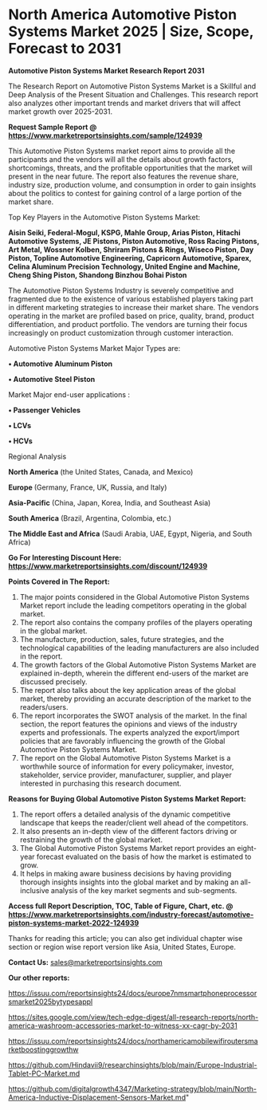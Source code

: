# North America Automotive Piston Systems Market 2025 | Size, Scope, Forecast to 2031

<strong>Automotive Piston Systems Market Research Report 2031</strong>

The Research Report on Automotive Piston Systems Market is a Skillful and Deep Analysis of the Present Situation and Challenges. This research report also analyzes other important trends and market drivers that will affect market growth over 2025-2031.

<strong>Request Sample Report @ <a href=https://www.marketreportsinsights.com/sample/124939>https://www.marketreportsinsights.com/sample/124939</a></strong>

This Automotive Piston Systems market report aims to provide all the participants and the vendors will all the details about growth factors, shortcomings, threats, and the profitable opportunities that the market will present in the near future. The report also features the revenue share, industry size, production volume, and consumption in order to gain insights about the politics to contest for gaining control of a large portion of the market share.

Top Key Players in the Automotive Piston Systems Market:

<strong>Aisin Seiki, Federal-Mogul, KSPG, Mahle Group, Arias Piston, Hitachi Automotive Systems, JE Pistons, Piston Automotive, Ross Racing Pistons, Art Metal, Wossner Kolben, Shriram Pistons & Rings, Wiseco Piston, Day Piston, Topline Automotive Engineering, Capricorn Automotive, Sparex, Celina Aluminum Precision Technology, United Engine and Machine, Cheng Shing Piston, Shandong Binzhou Bohai Piston</strong>

The Automotive Piston Systems Industry is severely competitive and fragmented due to the existence of various established players taking part in different marketing strategies to increase their market share. The vendors operating in the market are profiled based on price, quality, brand, product differentiation, and product portfolio. The vendors are turning their focus increasingly on product customization through customer interaction.

Automotive Piston Systems Market Major Types are:

<strong>• Automotive Aluminum Piston

• Automotive Steel Piston</strong>

Market Major end-user applications :

<strong>• Passenger Vehicles

• LCVs

• HCVs</strong>

Regional Analysis

</u><strong><b>North America</b></strong> (the United States, Canada, and Mexico)

<strong><b>Europe </b></strong>(Germany, France, UK, Russia, and Italy)

<strong><b>Asia-Pacific</b></strong> (China, Japan, Korea, India, and Southeast Asia)

<strong><b>South America</b></strong> (Brazil, Argentina, Colombia, etc.)

<strong><b>The Middle East and Africa</b></strong> (Saudi Arabia, UAE, Egypt, Nigeria, and South Africa)

<strong>Go For Interesting Discount Here: <a href=https://www.marketreportsinsights.com/discount/124939>https://www.marketreportsinsights.com/discount/124939</a></strong>

<strong>Points Covered in The Report:</strong>
<ol>
  <li>The major points considered in the Global Automotive Piston Systems Market report include the leading competitors operating in the global market.</li>
  <li>The report also contains the company profiles of the players operating in the global market.</li>
  <li>The manufacture, production, sales, future strategies, and the technological capabilities of the leading manufacturers are also included in the report.</li>
  <li>The growth factors of the Global Automotive Piston Systems Market are explained in-depth, wherein the different end-users of the market are discussed precisely.</li>
  <li>The report also talks about the key application areas of the global market, thereby providing an accurate description of the market to the readers/users.</li>
  <li>The report incorporates the SWOT analysis of the market. In the final section, the report features the opinions and views of the industry experts and professionals. The experts analyzed the export/import policies that are favorably influencing the growth of the Global Automotive Piston Systems Market.</li>
  <li>The report on the Global Automotive Piston Systems Market is a worthwhile source of information for every policymaker, investor, stakeholder, service provider, manufacturer, supplier, and player interested in purchasing this research document.</li>
</ol>
<strong>Reasons for Buying Global Automotive Piston Systems Market Report:</strong>

<ol>
  <li>The report offers a detailed analysis of the dynamic competitive landscape that keeps the reader/client well ahead of the competitors.</li>
  <li>It also presents an in-depth view of the different factors driving or restraining the growth of the global market.</li>
  <li>The Global Automotive Piston Systems Market report provides an eight-year forecast evaluated on the basis of how the market is estimated to grow.</li>
  <li>It helps in making aware business decisions by having providing thorough insights insights into the global market and by making an all-inclusive analysis of the key market segments and sub-segments.</li>
</ol>
<strong>Access full Report Description, TOC, Table of Figure, Chart, etc. @ <a href=https://www.marketreportsinsights.com/industry-forecast/automotive-piston-systems-market-2022-124939>https://www.marketreportsinsights.com/industry-forecast/automotive-piston-systems-market-2022-124939</a></strong>


Thanks for reading this article; you can also get individual chapter wise section or region wise report version like Asia, United States, Europe.

<strong>Contact Us:</strong>
sales@marketreportsinsights.com

<strong>Our other reports:</strong>

<a href=https://issuu.com/reportsinsights24/docs/europe7nmsmartphoneprocessorsmarket2025bytypesappl>https://issuu.com/reportsinsights24/docs/europe7nmsmartphoneprocessorsmarket2025bytypesappl</a>

<a href=https://sites.google.com/view/tech-edge-digest/all-research-reports/north-america-washroom-accessories-market-to-witness-xx-cagr-by-2031>https://sites.google.com/view/tech-edge-digest/all-research-reports/north-america-washroom-accessories-market-to-witness-xx-cagr-by-2031</a>

<a href=https://issuu.com/reportsinsights24/docs/northamericamobilewifiroutersmarketboostinggrowthw>https://issuu.com/reportsinsights24/docs/northamericamobilewifiroutersmarketboostinggrowthw</a>

<a href=https://github.com/Hindavii9/researchinsights/blob/main/Europe-Industrial-Tablet-PC-Market.md>https://github.com/Hindavii9/researchinsights/blob/main/Europe-Industrial-Tablet-PC-Market.md</a>

<a href=https://github.com/digitalgrowth4347/Marketing-strategy/blob/main/North-America-Inductive-Displacement-Sensors-Market.md>https://github.com/digitalgrowth4347/Marketing-strategy/blob/main/North-America-Inductive-Displacement-Sensors-Market.md</a>"
